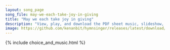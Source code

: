 ```yaml
---
layout: song_page
song_file: may-we-each-take-joy-in-giving
title: "May we each take joy in giving"
description: "View, play, and download the PDF sheet music, slideshow, and audio. Lyrics: May we each take joy in giving with a spirit large and free to our neighbors and the strangers, fostering community. ... english secular 4part chords"
image: https://github.com/kenanbit/hymnsinger/releases/latest/download/may-we-each-take-joy-in-giving-trad.png
---
```


{% include choice_and_music.html %}